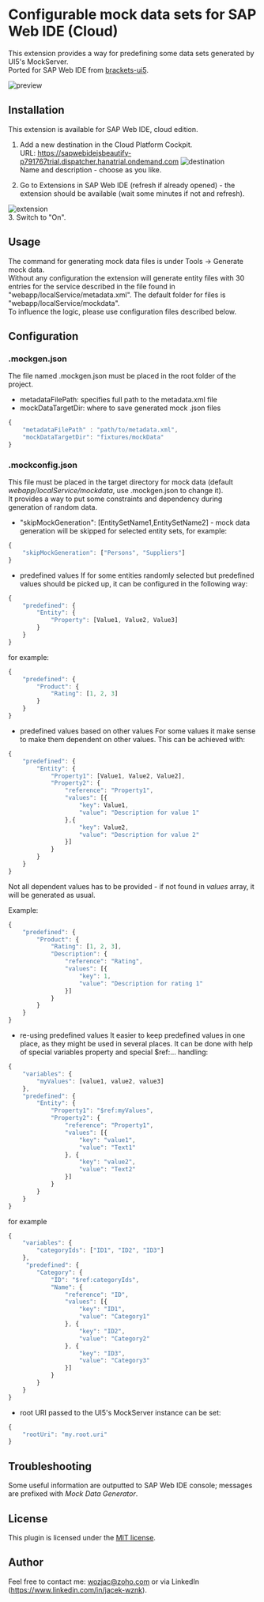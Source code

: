 # Configurable mock data sets for SAP Web IDE (Cloud)
This extension provides a way for predefining some data sets generated by UI5's MockServer.  
Ported for SAP Web IDE from [brackets-ui5](https://github.com/wozjac/brackets-ui5).

![preview](http://public_repo.vipserv.org/images/beautify/screen1.gif)

## Installation
This extension is available for SAP Web IDE, cloud edition.

1. Add a new destination in the Cloud Platform Cockpit.  
URL: https://sapwebidejsbeautify-p791767trial.dispatcher.hanatrial.ondemand.com
![destination](http://public_repo.vipserv.org/images/beautify/screen2.png)  
Name and description - choose as you like.

2. Go to Extensions in SAP Web IDE (refresh if already opened) - the extension should be available 
(wait some minutes if not and refresh). 

![extension](http://public_repo.vipserv.org/images/beautify/screen3.png)  
3. Switch to "On".

## Usage
The command for generating mock data files is under Tools -> Generate mock data.  
Without any configuration the extension will generate entity files with 30 entries for the service described 
in the file found in "webapp/localService/metadata.xml". The default folder for files is "webapp/localService/mockdata".  
To influence the logic, please use configuration files described below.

## Configuration
### .mockgen.json
The file named .mockgen.json must be placed in the root folder of the project. 
- metadataFilePath: specifies full path to the metadata.xml file
- mockDataTargetDir: where to save generated mock .json files
```Javascript
{
	"metadataFilePath" : "path/to/metadata.xml",
	"mockDataTargetDir": "fixtures/mockData"
}
```

### .mockconfig.json
This file must be placed in the target directory for mock data (default *webapp/localService/mockdata*, use .mockgen.json to change it).  
It provides a way to put some constraints and dependency during generation of random data.  
- "skipMockGeneration": [EntitySetName1,EntitySetName2] - mock data generation will be skipped for selected entity sets, for example:
```Javascript
{
    "skipMockGeneration": ["Persons", "Suppliers"]
}
```
- predefined values
If for some entities randomly selected but predefined values should be picked up, it can be configured in the following way:
```Javascript
{
    "predefined": {
        "Entity": {
            "Property": [Value1, Value2, Value3]
        }
    }
}
```
for example:
```Javascript
{
    "predefined": {
        "Product": {
            "Rating": [1, 2, 3]
        }
    }
}
```
- predefined values based on other values
For some values it make sense to make them dependent on other values. This can be achieved with:
```Javascript
{
    "predefined": {
        "Entity": {
            "Property1": [Value1, Value2, Value2],
            "Property2": {
                "reference": "Property1",
                "values": [{
                    "key": Value1,
                    "value": "Description for value 1"
                },{
                    "key": Value2,
                    "value": "Description for value 2"
                }]
            }
        }
    }
}
```
Not all dependent values has to be provided - if not found in *values* array, it will be generated as usual.

Example:
```Javascript
{
    "predefined": {
        "Product": {
            "Rating": [1, 2, 3],
            "Description": {
                "reference": "Rating",
                "values": [{
                    "key": 1,
                    "value": "Description for rating 1"
                }]
            }
        }
    }
}
```
- re-using predefined values
It easier to keep predefined values in one place, as they might be used in several places. It can be done with help of special variables property and special $ref:... handling:
```Javascript
{
    "variables": {
        "myValues": [value1, value2, value3]
    },
    "predefined": {
        "Entity": {
            "Property1": "$ref:myValues",
            "Property2": {
                "reference": "Property1",
                "values": [{
                    "key": "value1",
                    "value": "Text1"
                }, {
                    "key": "value2",
                    "value": "Text2"
                }]
            }
        }
    }
}
```
for example
```Javascript
{
    "variables": {
        "categoryIds": ["ID1", "ID2", "ID3"]
    },
     "predefined": {
        "Category": {
            "ID": "$ref:categoryIds",
            "Name": {
                "reference": "ID",
                "values": [{
                    "key": "ID1",
                    "value": "Category1"
                }, {
                    "key": "ID2",
                    "value": "Category2"
                }, {
                    "key": "ID3",
                    "value": "Category3"
                }]
            }
        }
    }
}
```
- root URI passed to the UI5's MockServer instance can be set:
```Javascript
{
	"rootUri": "my.root.uri"
}
```
## Troubleshooting
Some useful information are outputted to SAP Web IDE console; messages are prefixed with *Mock Data Generator*.

## License
This plugin is licensed under the [MIT license](http://opensource.org/licenses/MIT).

## Author
Feel free to contact me: wozjac@zoho.com or via LinkedIn (https://www.linkedin.com/in/jacek-wznk).
